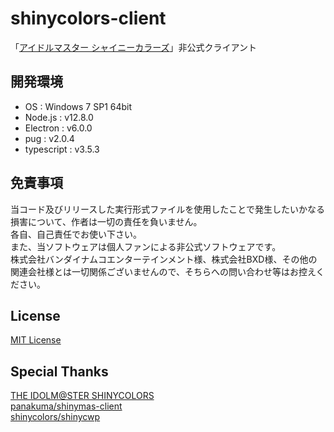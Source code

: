 # shinycolors-client
「[アイドルマスター シャイニーカラーズ](https://shinycolors.idolmaster.jp)」非公式クライアント

## 開発環境
* OS : Windows 7 SP1 64bit
* Node.js : v12.8.0
* Electron : v6.0.0
* pug : v2.0.4
* typescript : v3.5.3

## 免責事項
当コード及びリリースした実行形式ファイルを使用したことで発生したいかなる損害について、作者は一切の責任を負いません。  
各自、自己責任でお使い下さい。  
また、当ソフトウェアは個人ファンによる非公式ソフトウェアです。  
株式会社バンダイナムコエンターテインメント様、株式会社BXD様、その他の関連会社様とは一切関係ございませんので、そちらへの問い合わせ等はお控えください。  

## License
[MIT License](./LICENSE)

## Special Thanks
[THE IDOLM@STER SHINYCOLORS](https://shinycolors.idolmaster.jp)  
[panakuma/shinymas-client](https://github.com/panakuma/shinymas-client)  
[shinycolors/shinycwp](https://github.com/shinycolors/shinycwp)  
